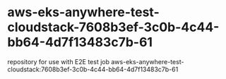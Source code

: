 # aws-eks-anywhere-test-cloudstack-7608b3ef-3c0b-4c44-bb64-4d7f13483c7b-61
repository for use with E2E test job aws-eks-anywhere-test-cloudstack:7608b3ef-3c0b-4c44-bb64-4d7f13483c7b-61
